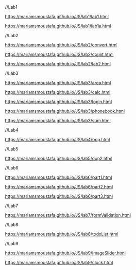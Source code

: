 //Lab1

https://mariamsmoustafa.github.io/JS/lab1/lab1.html

https://mariamsmoustafa.github.io/JS/lab1/lab1a.html

//Lab2

https://mariamsmoustafa.github.io/JS/lab2/convert.html

https://mariamsmoustafa.github.io/JS/lab2/count.html

https://mariamsmoustafa.github.io/JS/lab2/lab2.html

//Lab3

https://mariamsmoustafa.github.io/JS/lab3/area.html

https://mariamsmoustafa.github.io/JS/lab3/calc.html

https://mariamsmoustafa.github.io/JS/lab3/login.html

https://mariamsmoustafa.github.io/JS/lab3/phonebook.html

https://mariamsmoustafa.github.io/JS/lab3/sum.html

//Lab4

https://mariamsmoustafa.github.io/JS/lab4/oop.html

//Lab5

https://mariamsmoustafa.github.io/JS/lab5/oop2.html

//Lab6

https://mariamsmoustafa.github.io/JS/lab6/part1.html

https://mariamsmoustafa.github.io/JS/lab6/part2.html

https://mariamsmoustafa.github.io/JS/lab6/part3.html

//Lab7 

https://mariamsmoustafa.github.io/JS/lab7/formValidation.html

//Lab8

https://mariamsmoustafa.github.io/JS/lab8/todoList.html

//Lab9

https://mariamsmoustafa.github.io/JS/lab9/ImageSlider.html

https://mariamsmoustafa.github.io/JS/lab9/clock.html
